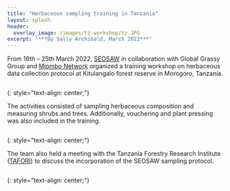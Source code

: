 ```yaml
---
title: "Herbaceous sampling training in Tanzania"
layout: splash
header:
  overlay_image: /images/tz-workshop/tz.JPG
excerpt: "***By Sally Archibald, March 2022***"
---
```


From 16th – 25th March 2022, [SEOSAW](https://seosaw.github.io/) in collaboration with Global Grassy Group and [Miombo Network](http://miombonetwork.org/) organized a training workshop on herbaceous data collection protocol at Kitulangalo forest reserve in Morogoro, Tanzania.

<figure style="width: 800px" class="align-left">
  <img src="{{ site.url }}{{ site.baseurl }}/images/tz-workshop/tz1.jpg" alt="">
</figure>
{: style="text-align: center;"}

The activities consisted of sampling herbaceous composition and measuring shrubs and trees. Additionally, vouchering and plant pressing was also included in the training.

<figure style="width: 800px" class="align-left">
  <img src="{{ site.url }}{{ site.baseurl }}/images/tz-workshop/tz2.jpg" alt="">
</figure>
{: style="text-align: center;"}

The team also held a meeting with the Tanzania Forestry Research Institute ([TAFORI](https://tafori.or.tz/)) to discuss the incorporation of the SEOSAW sampling protocol.

<figure style="width: 800px" class="align-left">
  <img src="{{ site.url }}{{ site.baseurl }}/images/tz-workshop/tz3.jpg" alt="">
</figure>
{: style="text-align: center;"}
